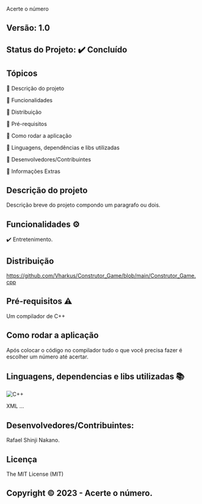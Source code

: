 Acerte o número
## Versão: 1.0 
## Status do Projeto: ✔️ Concluído

## Tópicos
🔹 Descrição do projeto 


🔹 Funcionalidades



🔹 Distribuição


🔹 Pré-requisitos



🔹 Como rodar a aplicação



🔹 Linguagens, dependências e libs utilizadas



🔹 Desenvolvedores/Contribuintes



🔹 Informações Extras




## Descrição do projeto
Descrição breve do projeto compondo um paragrafo ou dois.

## Funcionalidades ⚙️
✔️ Entretenimento.

## Distribuição
https://github.com/Vharkus/Construtor_Game/blob/main/Construtor_Game.cpp

## Pré-requisitos ⚠️    
Um compilador de C++
## Como rodar a aplicação 
Após colocar o código no compilador tudo o que você precisa fazer é escolher um número até acertar.

## Linguagens, dependencias e libs utilizadas 📚
![C++](https://img.shields.io/badge/C%2B%2B-00599C?style=for-the-badge&logo=c%2B%2B&logoColor=white.md)

XML
...

## Desenvolvedores/Contribuintes:
Rafael Shinji Nakano.

## Licença
The MIT License (MIT)

## Copyright ©️ 2023 - Acerte o número.
